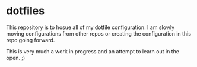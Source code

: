 # dotfiles
This repository is to hosue all of my dotfile configuration. I am slowly moving configurations from other repos or creating the configuration in this repo going forward.

This is very much a work in progress and an attempt to learn out in the open. ;)
